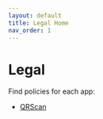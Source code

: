 ```yaml
---
layout: default
title: Legal Home
nav_order: 1
---
```


# Legal

Find policies for each app:

- [QRScan](/qrscan/)
